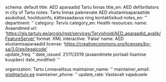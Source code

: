 schema: default
title: AED aparaadid Tartu linnas
title_en: AED defibrillators in city of Tartu
notes: Tartu linnas paiknevate AED elustamisaparaatide asukohad, hooldusinfo, kättesaadavus ning kontaktisikud
notes_en: ''
department: ‘’
category: Tervis
category_en: Health
resources:
    name: Avaandmed
    url: ‘https://gis.tartulv.ee/arcgis/rest/services/Tervishoid/AED_aparaadid_avalik/FeatureServer‘
    format: XML
    interactive: ‘False’
    name: AED elustamisaparaadid
license: ‘https://creativecommons.org/licenses/by-sa/3.0/ee/legalcode’  
update_freq: ‘’ 
date_issued: 21/11/2019 (avaandmete portaali lisamise kuupäev)
date_modified: ''

organization: Tartu Linnavalitsus
maintainer_name: ''
maintainer_email: gis@tartulv.ee
maintainer_phone: ‘’
update_rate: Vastavalt vajadusele
